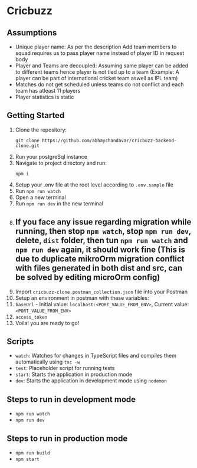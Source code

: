 # Cricbuzz

## Assumptions
- Unique player name: As per the description Add team members to squad requires us to pass player name instead of player ID in request body
- Player and Teams are decoupled: Assuming same player can be added to different teams hence player is not tied up to a team (Example: A player can be part of international cricket team aswell as IPL team)
- Matches do not get scheduled unless teams do not conflict and each team has atleast 11 players
- Player statistics is static

## Getting Started

1. Clone the repository:
   ```
   git clone https://github.com/abhaychandavar/cricbuzz-backend-clone.git
   ```
2. Run your postgreSql instance
3. Navigate to project directory and run:
   ```
   npm i
   ```
4. Setup your .env file at the root level according to `.env.sample` file
5. Run `npm run watch`
6. Open a new terminal
7. Run `npm run dev` in the new terminal
8. ## If you face any issue regarding migration while running, then stop `npm watch`, stop `npm run dev`, delete, `dist` folder, then tun `npm run watch` and `npm run dev` again, it should work fine (This is due to duplicate mikroOrm migration conflict with files generated in both dist and src, can be solved by editing microOrm config) ##
9. Import `cricbuzz-clone.postman_collection.json` file into your Postman
10. Setup an environment in postman with these variables:
   1. `baseUrl` - Initial value: `localhost:<PORT_VALUE_FROM_ENV>`, Current value: `<PORT_VALUE_FROM_ENV>`
   2. `access_token`
11. Voila! you are ready to go!


## Scripts
- `watch`: Watches for changes in TypeScript files and compiles them automatically using `tsc -w`
- `test`: Placeholder script for running tests
- `start`: Starts the application in production mode
- `dev`: Starts the application in development mode using `nodemon`

## Steps to run in development mode
- ```npm run watch```
- ```npm run dev```

## Steps to run in production mode
- ```npm run build```
- ```npm start```
